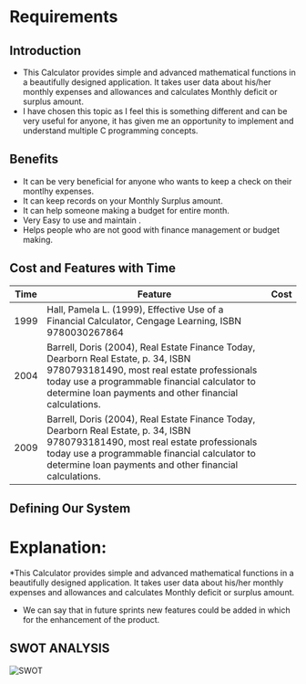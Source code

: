 # Requirements

## Introduction

* This Calculator provides simple and advanced mathematical functions in a beautifully designed application. It takes user data about his/her monthly expenses and allowances and calculates Monthly deficit or surplus amount.
* I have chosen this topic as I feel this is something different and can be very useful for anyone, it has given me an opportunity to implement and understand multiple C programming concepts.
## Benefits

* It can be very beneficial for anyone who wants to keep a check on their montlhy expenses.
* It can keep records on your Monthly Surplus amount.
* It can help someone making a budget for entire month.
* Very Easy to use and maintain .
* Helps people who are not good with finance management or budget making.

## Cost and Features with Time
| Time | Feature | Cost |
| --- | ------------ | --- |
| 1999 | Hall, Pamela L. (1999), Effective Use of a Financial Calculator, Cengage Learning, ISBN 9780030267864	|  |
| 2004 | Barrell, Doris (2004), Real Estate Finance Today, Dearborn Real Estate, p. 34, ISBN 9780793181490, most real estate professionals today use a programmable financial calculator to determine loan payments and other financial calculations.|  |
| 2009 | Barrell, Doris (2004), Real Estate Finance Today, Dearborn Real Estate, p. 34, ISBN 9780793181490, most real estate professionals today use a programmable financial calculator to determine loan payments and other financial calculations.|  |	

## Defining Our System
# Explanation:

*This Calculator provides simple and advanced mathematical functions in a beautifully designed application. It takes user data about his/her monthly expenses and allowances and calculates Monthly deficit or surplus amount.

* We can say that in future sprints new features could be added in which for the enhancement of the product.

## SWOT ANALYSIS

![SWOT](https://user-images.githubusercontent.com/74095725/153227708-858f9e01-5d0e-44c0-bf94-35dc4eee0c90.png)

